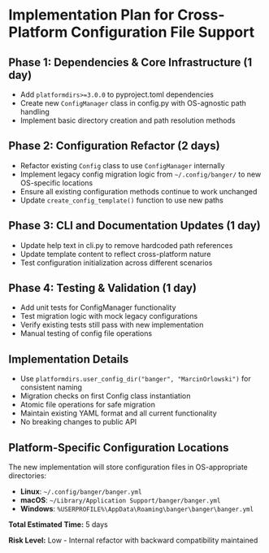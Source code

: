 # Implementation Plan for Cross-Platform Configuration File Support

## Phase 1: Dependencies & Core Infrastructure (1 day)

- Add `platformdirs>=3.0.0` to pyproject.toml dependencies
- Create new `ConfigManager` class in config.py with OS-agnostic path handling
- Implement basic directory creation and path resolution methods

## Phase 2: Configuration Refactor (2 days)

- Refactor existing `Config` class to use `ConfigManager` internally
- Implement legacy config migration logic from `~/.config/banger/` to new OS-specific locations
- Ensure all existing configuration methods continue to work unchanged
- Update `create_config_template()` function to use new paths

## Phase 3: CLI and Documentation Updates (1 day)

- Update help text in cli.py to remove hardcoded path references
- Update template content to reflect cross-platform nature
- Test configuration initialization across different scenarios

## Phase 4: Testing & Validation (1 day)

- Add unit tests for ConfigManager functionality
- Test migration logic with mock legacy configurations
- Verify existing tests still pass with new implementation
- Manual testing of config file operations

## Implementation Details

- Use `platformdirs.user_config_dir("banger", "MarcinOrlowski")` for consistent naming
- Migration checks on first Config class instantiation
- Atomic file operations for safe migration
- Maintain existing YAML format and all current functionality
- No breaking changes to public API

## Platform-Specific Configuration Locations

The new implementation will store configuration files in OS-appropriate directories:

- **Linux**: `~/.config/banger/banger.yml`
- **macOS**: `~/Library/Application Support/banger/banger.yml`
- **Windows**: `%USERPROFILE%\AppData\Roaming\banger\banger\banger.yml`

**Total Estimated Time:** 5 days

**Risk Level:** Low - Internal refactor with backward compatibility maintained
